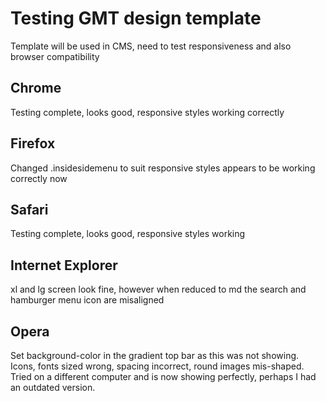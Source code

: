 # Testing GMT design template

Template will be used in CMS, need to test responsiveness and also browser compatibility

## Chrome

Testing complete, looks good, responsive styles working correctly

## Firefox

Changed .insidesidemenu to suit responsive styles appears to be working correctly now

## Safari

Testing complete, looks good, responsive styles working

## Internet Explorer

xl and lg screen look fine, however when reduced to md the search and hamburger menu icon are misaligned

## Opera

Set background-color in the gradient top bar as this was not showing.  Icons, fonts sized wrong, spacing incorrect, round images mis-shaped.
Tried on a different computer and is now showing perfectly, perhaps I had an outdated version.



